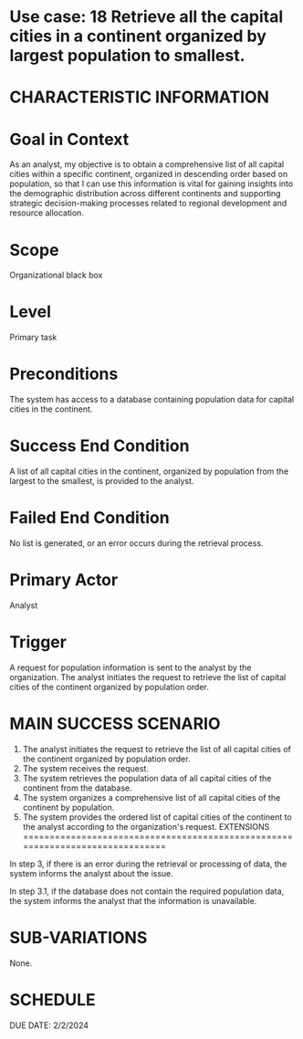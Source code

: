 Use case: 18 Retrieve all the capital cities  in a continent organized by largest population to smallest.
==============================================================================

CHARACTERISTIC INFORMATION
==========================


Goal in Context
==============================================================================

As an analyst, my objective is to obtain a comprehensive list of all capital cities within a specific continent, organized in descending order based on population, so that I can use this information is vital for gaining insights into the demographic distribution across different continents and supporting strategic decision-making processes related to regional development and resource allocation.

Scope
==============================================================================


Organizational black box

Level
==============================================================================

Primary task

Preconditions
==============================================================================


The system has access to a database containing population data for capital cities in the continent.

Success End Condition
==============================================================================


A list of all capital cities in the continent, organized by population from the largest to the smallest, is provided to the analyst.

Failed End Condition
==============================================================================


No list is generated, or an error occurs during the retrieval process.

Primary Actor
==============================================================================


Analyst

Trigger
==================

A request for population information is sent to the analyst by the organization. The analyst initiates the request to retrieve the list of capital cities of the continent organized by population order.

MAIN SUCCESS SCENARIO
==============================

1.  The analyst initiates the request to retrieve the list of all capital cities of the continent organized by population order.
2.  The system receives the request.
3.  The system retrieves the population data of all capital cities of the continent from the database.
4.  The system organizes a comprehensive list of all capital cities of the continent by population.
5.  The system provides the ordered list of capital cities of the continent to the analyst according to the organization's request.
EXTENSIONS
==============================================================================


In step 3, if there is an error during the retrieval or processing of data, the system informs the analyst about the issue.

In step 3.1, if the database does not contain the required population data, the system informs the analyst that the information is unavailable.


SUB-VARIATIONS
==============================================================================


None.

SCHEDULE
==============================================================================


DUE DATE: 2/2/2024

